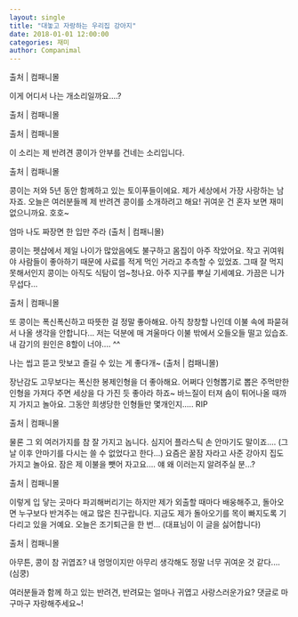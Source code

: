 ```yaml
---
layout: single
title: "대놓고 자랑하는 우리집 강아지"
date: 2018-01-01 12:00:00
categories: 재미
author: Companimal
---
```


출처 | 컴패니몰

이게 어디서 나는 개소리일까요....?

출처 | 컴패니몰

출처 | 컴패니몰

이 소리는 제 반려견 콩이가 안부를 건네는 소리입니다.

출처 | 컴패니몰

콩이는 저와 5년 동안 함께하고 있는 토이푸들이에요. 제가 세상에서 가장 사랑하는 남자죠. 오늘은 여러분들께 제 반려견 콩이를 소개하려고 해요! 귀여운 건 혼자 보면 재미 없으니까요. 호호~

엄마 나도 짜장면 한 입만 주라 (출처 | 컴패니몰)

콩이는 펫샵에서 제일 나이가 많았음에도 불구하고 몸집이 아주 작았어요. 작고 귀여워야 사람들이 좋아하기 때문에 사료를 적게 먹인 거라고 추측할 수 있었죠. 그때 잘 먹지 못해서인지 콩이는 아직도 식탐이 엄~청나요. 아주 지구를 뿌실 기세예요. 가끔은 니가 무섭다...

출처 | 컴패니몰

또 콩이는 폭신폭신하고 따뜻한 걸 정말 좋아해요. 아직 창창할 나인데 이불 속에 파묻혀서 나올 생각을 안합니다... 저는 덕분에 매 겨울마다 이불 밖에서 오들오들 떨고 있습죠. 내 감기의 원인은 8할이 너야.... ^^

나는 씹고 뜯고 맛보고 즐길 수 있는 게 좋다개~ (출처 | 컴패니몰)

장난감도 고무보다는 폭신한 봉제인형을 더 좋아해요. 어쩌다 인형뽑기로 뽑은 주먹만한 인형을 가져다 주면 세상을 다 가진 듯 좋아라 하죠~ 바느질이 터져 솜이 튀어나올 때까지 가지고 놀아요. 그동안 희생당한 인형들만 몇개인지..... RIP

출처 | 컴패니몰

물론 그 외 여러가지를 참 잘 가지고 놉니다. 심지어 플라스틱 손 안마기도 말이죠.... (그날 이후 안마기를 다시는 쓸 수 없었다고 한다...) 요즘은 꿀잠 자라고 사준 강아지 집도 가지고 놀아요. 잠은 제 이불을 뺏어 자고요.... 얘 왜 이러는지 알려주실 분...?

출처 | 컴패니몰

이렇게 입 닿는 곳마다 파괴해버리기는 하지만 제가 외출할 때마다 배웅해주고, 돌아오면 누구보다 반겨주는 애교 많은 친구랍니다. 지금도 제가 돌아오기를 목이 빠지도록 기다리고 있을 거예요. 오늘은 조기퇴근을 한 번... (대표님이 이 글을 싫어합니다)

출처 | 컴패니몰

아무튼, 콩이 참 귀엽죠? 내 멍멍이지만 아무리 생각해도 정말 너무 귀여운 것 같다.... (심쿵)

여러분들과 함께 하고 있는 반려견, 반려묘는 얼마나 귀엽고 사랑스러운가요? 댓글로 마구마구 자랑해주세요~!
